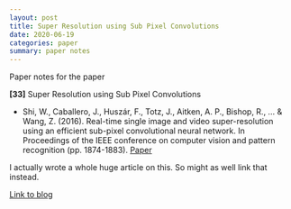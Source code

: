 ```yaml
---
layout: post
title: Super Resolution using Sub Pixel Convolutions
date: 2020-06-19
categories: paper
summary: paper notes
---
```

Paper notes for the paper

**[33]** Super Resolution using Sub Pixel Convolutions
- Shi, W., Caballero, J., Huszár, F., Totz, J., Aitken, A. P., Bishop, R., ... & Wang, Z. (2016). Real-time single image and video super-resolution using an efficient sub-pixel convolutional neural network. In Proceedings of the IEEE conference on computer vision and pattern recognition (pp. 1874-1883).  [Paper](https://www.cv-foundation.org/openaccess/content_cvpr_2016/papers/Shi_Real-Time_Single_Image_CVPR_2016_paper.pdf)

I actually wrote a whole huge article on this. So might as well link that instead.

[Link to blog](https://medium.com/datadriveninvestor/fixing-small-photos-with-deep-learning-eeae87172a1b?source=friends_link&sk=93f69c860776e76ab641277937bfd886)

